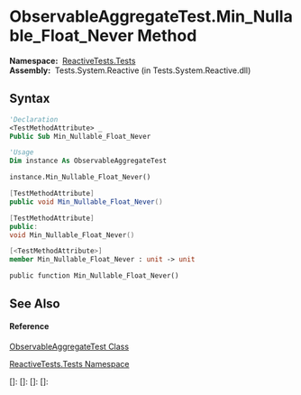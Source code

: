 # ObservableAggregateTest.Min\_Nullable\_Float\_Never Method

**Namespace:**  [ReactiveTests.Tests](ReactiveTests.Tests\ReactiveTests.Tests.md)  
**Assembly:**  Tests.System.Reactive (in Tests.System.Reactive.dll)

## Syntax

```vb
'Declaration
<TestMethodAttribute> _
Public Sub Min_Nullable_Float_Never
```

```vb
'Usage
Dim instance As ObservableAggregateTest

instance.Min_Nullable_Float_Never()
```

```csharp
[TestMethodAttribute]
public void Min_Nullable_Float_Never()
```

```c++
[TestMethodAttribute]
public:
void Min_Nullable_Float_Never()
```

```fsharp
[<TestMethodAttribute>]
member Min_Nullable_Float_Never : unit -> unit 
```

```jscript
public function Min_Nullable_Float_Never()
```

## See Also

#### Reference

[ObservableAggregateTest Class](ObservableAggregateTest\ObservableAggregateTest.md)

[ReactiveTests.Tests Namespace](ReactiveTests.Tests\ReactiveTests.Tests.md)

[]: 
[]: 
[]: 
[]: 